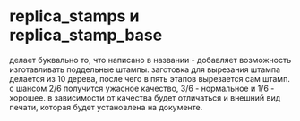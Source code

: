 # replica_stamps и replica_stamp_base

делает буквально то, что написано в названии - добавляет возможность изготавливать поддельные штампы. заготовка для вырезания штампа делается из 10 дерева, после чего в пять этапов вырезается сам штамп. с шансом 2/6 получится ужасное качество, 3/6 - нормальное и 1/6 - хорошее. в зависимости от качества будет отличаться и внешний вид печати, которая будет установлена на документе.
